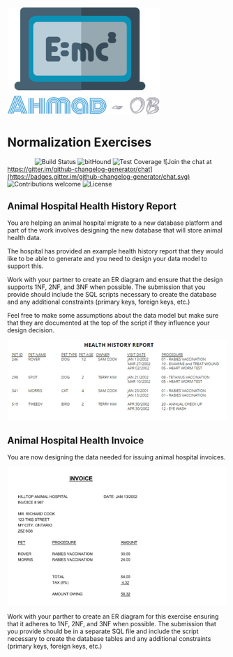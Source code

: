 # ![pageres](etc/myLogo.png)

# Normalization Exercises

&nbsp;&nbsp;&nbsp;&nbsp;&nbsp;&nbsp;&nbsp;&nbsp;&nbsp;&nbsp;&nbsp;&nbsp;&nbsp;&nbsp;&nbsp;
![Build Status](https://travis-ci.org/anfederico/Clairvoyant.svg?branch=master)
![bitHound](https://img.shields.io/bithound/code/github/rexxars/sse-channel.svg)
![Test Coverage](https://img.shields.io/codecov/c/github/codecov/example-python.svg)
![Join the chat at https://gitter.im/github-changelog-generator/chat](https://badges.gitter.im/github-changelog-generator/chat.svg)
![Contributions welcome](https://img.shields.io/badge/contributions-welcome-brightgreen.svg)
![License](https://img.shields.io/badge/Licence-Ahmad-blue.svg)

## Animal Hospital Health History Report

You are helping an animal hospital migrate to a new database platform and part of the work involves
designing the new database that will store animal health data.

The hospital has provided an example health history report that they would like to be able to generate
and you need to design your data model to support this.

Work with your partner to create an ER diagram and ensure that the design supports 1NF, 2NF, and 3NF when
possible. The submission that you provide should include the SQL scripts necessary to create the database
and any additional constraints (primary keys, foreign keys, etc.)

Feel free to make some assumptions about the data model but make sure that they are documented at the top
of the script if they influence your design decision.

![Copy of Animal Health Report](etc/normalization-exercise-1.jpg)  

## Animal Hospital Health Invoice

You are now designing the data needed for issuing animal hospital invoices.

![Copy of Animal Hospital Invoice](etc/normalization-exercise-2.jpg)

Work with your parther to create an ER diagram for this exercise ensuring that it adheres to 1NF, 2NF, and 3NF when possible.
The submission that you provide should be in a separate SQL file and include the script necessary to create the database tables
and any additional constraints (primary keys, foreign keys, etc.)
